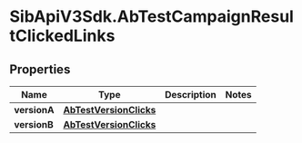 # SibApiV3Sdk.AbTestCampaignResultClickedLinks

## Properties
Name | Type | Description | Notes
------------ | ------------- | ------------- | -------------
**versionA** | [**AbTestVersionClicks**](AbTestVersionClicks.md) |  | 
**versionB** | [**AbTestVersionClicks**](AbTestVersionClicks.md) |  | 



